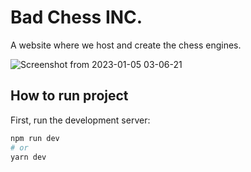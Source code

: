 # Bad Chess INC.

A website where we host and create the chess engines. 


![Screenshot from 2023-01-05 03-06-21](https://user-images.githubusercontent.com/66110094/210685702-55b0c05a-1ece-4328-80c6-b84eaa34cfa4.png)

## How to run project

First, run the development server:

```bash
npm run dev
# or
yarn dev
```
